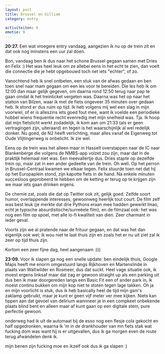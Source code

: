 ```yaml
---
layout: post
title: Brussel en Gilliam
category: entry

activiteiten: 9
emotie: 9
---
```


**20:27.** Een wat vroegere entry vandaag, aangezien ik nu op de trein zit en dat ook nog minstens een uur zal doen.

Bon, vandaag ben ik dus naar het schone Brussel gegaan samen met Dries en Felix :) Het was heel leuk om ze allebei eens in het echt te zien, dan voelt die connectie die je hebt opgebouwd toch net iets "echter", of zo.

Vanochtend heb ik snel ontbeten, een stuk van de afwas gedaan en ben toen snel naar mam gegaan om een les voor te bereiden. Die les heb ik om 12:00 dan maar gelijk gegeven, om daarna rond 12:50 terug naar pap te gaan omdat ik het treinticket vergeten was. Daarna was het op naar het station van Bilzen, waar ik met de fiets ongeveer 35 minuten over gedaan heb. Ik stond er dus ruim op tijd. Ik heb volgens mij wel een slag in mijn voorwiel, of er is alleszins iets goed fout mee, want ik voelde een periodieke hobbel wiens frequentie recht evenredig met mijn snelheid was. Tja. Ik hoop dat mijn fietslicht werkt zodadelijk, ik kom aan om 21:33 (als er geen vertragingen zijn, uiteraard) en tegen is het waarschijnlijk al wel redelijk donker. Nu goed, de N2 heeft verlichting, maar alles vanaf de Eigenweg tot Oude Vlijtingerweg is onbelicht. Ik zie wel.

Eens op de trein was het alleen maar in Hasselt overstappen naar de IC naar Blankenberge die volgens de NMBS-app volzet zou zijn, maar dat in de praktijk helemaal niet was. Een meevallertje dus. Dries stapte op dezelfde trein op, maar zat in een ander gedeelte van de trein. Oh well. Op het perron in Brussel-Centraal kwamen we elkaar tegen. Felix stuurde toen net dat hij op het Europaplein stond, zijn kapotte fiets in de hand. Na enkele minuten succesloos geprobeerd te hebben om de ketting er terug op te krijgen zijn we maar iets gaan drinken ergens.

De chemie zat, zoals die dat op Twitter ook zit, gelijk goed. Zelfde soort humor, overlappende interesses, gewoonweg heerlijk tout court. De film zelf was best leuk (je merkte dat drie Pythons eraan mee hadden gewerkt lmao, echt je typische absurdistische/surreëele film), en de filmzaal ook: het was nog een film op spoel, met alle lo-fi kwaliteit van dien. Zeer charmant in ieder geval.

Voorts zijn we al pratende naar de frituur gegaan, en dat was het dan eigenlijk ook wel; ik wou niet te laat thuis zijn en zoals het er nu uit ziet zal ik zeer op tijd thuis zijn.

Kortom een zeer fijne dag, heel aangenaam :)))

**23:09.** Voor ik slapen ga nog een snelle update: ben eindelijk thuis, Google Maps heeft me enorm omgestuurd langs Rijkhoven en Martenslinde in plaats van Waltwilder en Rosmeer, dus dat suckt. Heel vage situatie ook, ik moest ergens linksaf maar dat zag er gewoon straight up als een parking uit dus ben ik maar doorgereden langs een Basic Fit een of ander park in, ik moest continu bukken om mijn kop niet te stoten tegen lage takken. Oh ja en mijn voorlicht is stuk, dus ik heb basically heel de tijd mijn gsm's zaklamp gebruikt, maar je kunt er geen vijf meter ver mee kijken. Niets kan tippen aan dat gevoel van delirium wannneer je in een compkeet onbekende plaats blind bent en alleen maar af kunt gaan op een digitale stem, pure perfectie gewoon.

onderweg had ik uit de automaat bij de esso nog een flesje cola gekocht en half opgedronken, waarna ik 'm in de drankhouder van mn fiets stak wat fucking dom was want hij is er uitgevallen, dus ik ga morgen even de route terug afwandelen denk ik.

mijn benen zijn fucking moe en ikzelf ook dus ik ga slapen :)
